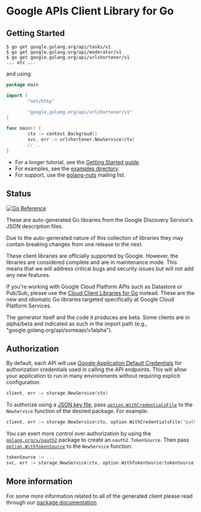# Google APIs Client Library for Go

## Getting Started

```shell
$ go get google.golang.org/api/tasks/v1
$ go get google.golang.org/api/moderator/v1
$ go get google.golang.org/api/urlshortener/v1
... etc ...
```

and using:

```go
package main

import (
        "net/http"

        "google.golang.org/api/urlshortener/v1"
)

func main() {
        ctx := context.Backgroud()
        svc, err := urlshortener.NewService(ctx)
        // ...
}
```

* For a longer tutorial, see the [Getting Started guide](https://github.com/google/google-api-go-client/blob/master/GettingStarted.md).
* For examples, see the [examples directory](https://github.com/google/google-api-go-client/tree/master/examples).
* For support, use the [golang-nuts](https://groups.google.com/group/golang-nuts) mailing list.

## Status

[![Go Reference](https://pkg.go.dev/badge/google.golang.org/api.svg)](https://pkg.go.dev/google.golang.org/api)

These are auto-generated Go libraries from the Google Discovery Service's JSON description files.

Due to the auto-generated nature of this collection of libraries they may contain breaking changes from one release to
the next.

These client libraries are officially supported by Google.  However, the libraries are considered complete and are in
maintenance mode. This means that we will address critical bugs and security issues but will not add any new features.

If you're working with Google Cloud Platform APIs such as Datastore or Pub/Sub, please use the
[Cloud Client Libraries for Go](https://github.com/googleapis/google-cloud-go) instead. These are the new and idiomatic
Go libraries targeted specifically at Google Cloud Platform Services.

The generator itself and the code it produces are beta. Some clients are in alpha/beta and indicated as such in the
import path (e.g., "google.golang.org/api/someapi/v1alpha").

## Authorization

By default, each API will use [Google Application Default Credentials](https://developers.google.com/identity/protocols/application-default-credentials)
for authorization credentials used in calling the API endpoints. This will allow your application to run in many
environments without requiring explicit configuration.

```go
client, err := storage.NewService(ctx)
```

To authorize using a [JSON key file](https://cloud.google.com/iam/docs/managing-service-account-keys), pass
[`option.WithCredentialsFile`](https://pkg.go.dev/google.golang.org/api/option#WithCredentialsFile) to the `NewService`
function of the desired package. For example:

```go
client, err := storage.NewService(ctx, option.WithCredentialsFile("path/to/keyfile.json"))
```

You can exert more control over authorization by using the [`golang.org/x/oauth2`](https://pkg.go.dev/golang.org/x/oauth2)
package to create an `oauth2.TokenSource`. Then pass [`option.WithTokenSource`](https://pkg.go.dev/google.golang.org/api/option#WithTokenSource)
to the `NewService` function:

```go
tokenSource := ...
svc, err := storage.NewService(ctx, option.WithTokenSource(tokenSource))
```

## More information

For some more information related to all of the generated client please read through our
[package documentation](https://pkg.go.dev/google.golang.org/api#section-documentation).
